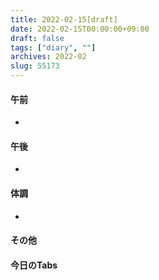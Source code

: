 ```yaml
---
title: 2022-02-15[draft]
date: 2022-02-15T00:00:00+09:00
draft: false
tags: ["diary", ""]
archives: 2022-02
slug: 55173
---
```

#### 午前
- 
#### 午後
- 
#### 体調
- 
#### その他
#### 今日のTabs